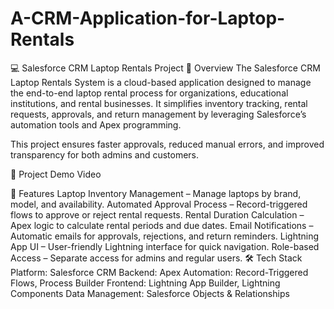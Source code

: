 # A-CRM-Application-for-Laptop-Rentals
💻 Salesforce CRM Laptop Rentals Project
📌 Overview
The Salesforce CRM Laptop Rentals System is a cloud-based application designed to manage the end-to-end laptop rental process for organizations, educational institutions, and rental businesses.
It simplifies inventory tracking, rental requests, approvals, and return management by leveraging Salesforce’s automation tools and Apex programming.

This project ensures faster approvals, reduced manual errors, and improved transparency for both admins and customers.

🎥 Project Demo Video


🚀 Features
Laptop Inventory Management – Manage laptops by brand, model, and availability.
Automated Approval Process – Record-triggered flows to approve or reject rental requests.
Rental Duration Calculation – Apex logic to calculate rental periods and due dates.
Email Notifications – Automatic emails for approvals, rejections, and return reminders.
Lightning App UI – User-friendly Lightning interface for quick navigation.
Role-based Access – Separate access for admins and regular users.
🛠 Tech Stack
Platform: Salesforce CRM
Backend: Apex
Automation: Record-Triggered Flows, Process Builder
Frontend: Lightning App Builder, Lightning Components
Data Management: Salesforce Objects & Relationships

